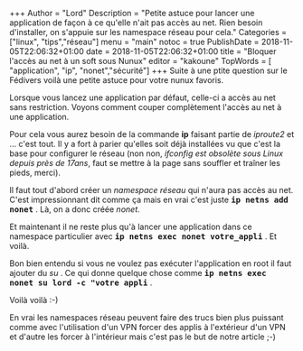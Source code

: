 +++
Author = "Lord"
Description = "Petite astuce pour lancer une application de façon à ce qu'elle n'ait pas accès au net. Rien besoin d'installer, on s'appuie sur les namespace réseau pour cela."
Categories = ["linux", "tips","réseau"]
menu = "main"
notoc = true
PublishDate = 2018-11-05T22:06:32+01:00
date = 2018-11-05T22:06:32+01:00
title = "Bloquer l'accès au net à un soft sous Nunux"
editor = "kakoune"
TopWords = [  "application", "ip", "nonet","sécurité"]
+++
Suite à une ptite question sur le Fédivers voilà une petite astuce pour votre nunux favoris.

Lorsque vous lancez une application par défaut, celle-ci a accès au net sans restriction.
Voyons comment couper complètement l'accès au net à une application.

Pour cela vous aurez besoin de la commande **ip** faisant partie de *iproute2* et … c'est tout.
Il y a fort à parier qu'elles soit déjà installées vu que c'est la base pour configurer le réseau (non non, *ifconfig est obsolète sous Linux depuis près de 17ans*, faut se mettre à la page sans souffler et traîner les pieds, merci).

Il faut tout d'abord créer un *namespace réseau* qui n'aura pas accès au net.
C'est impressionnant dit comme ça mais en vrai c'est juste **<samp>ip netns add nonet</samp>** .
Là, on a donc créée *nonet*.

Et maintenant il ne reste plus qu'à lancer une application dans ce namespace particulier avec **<samp>ip netns exec nonet votre_appli</samp>** .
Et voilà.

Bon bien entendu si vous ne voulez pas exécuter l'application en root il faut ajouter du *su* .
Ce qui donne quelque chose comme **<samp>ip netns exec nonet su lord -c "votre appli</samp>** .

Voilà voilà :-)

En vrai les namespaces réseau peuvent faire des trucs bien plus puissant comme avec l'utilisation d'un VPN forcer des applis à l'extérieur d'un VPN et d'autre les forcer à l'intérieur mais c'est pas le but de notre article ;-)

